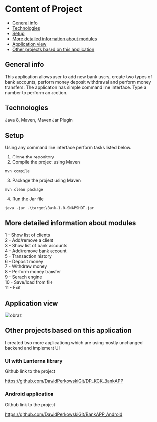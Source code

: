 # Content of Project
* [General info](#general-info)
* [Technologies](#technologies)
* [Setup](#setup)
* [More detailed information about modules](#more-detailed-information-about-modules)
* [Application view](#application-view)
* [Other projects based on this application](#other-projects-based-on-this-application)

## General info

This application allows user to add new bank users, create two types of bank accounts, perform money deposit withdrawal and perform money transfers. The application has simple command line interface. Type a number to perform an acction.

## Technologies

Java 8, Maven, Maven Jar Plugin

## Setup

Using any command line interface perform tasks listed below.

1. Clone the repository  
2. Compile the project using Maven  
```
mvn compile
```
3. Package the project using Maven  
```
mvn clean package
```
4. Run the Jar file  
```
java -jar .\target\Bank-1.0-SNAPSHOT.jar
```
## More detailed information about modules

1 - Show list of clients  
2 - Add/remove a client  
3 - Show list of bank accounts  
4 - Add/remove bank account  
5 - Transaction history  
6 - Deposit money  
7 - Withdraw money  
8 - Perform money transfer  
9 - Serach engine  
10 - Save/load from file  
11 - Exit  

## Application view

![obraz](https://user-images.githubusercontent.com/87314459/203964323-9712c9ea-7e7f-4a30-84f2-682a7d745aba.png)

## Other projects based on this application

I created two more applicationg which are using mostly unchanged backend and implement UI

### UI with Lanterna library

Github link to the project

https://github.com/DawidPerkowskiGit/DP_KCK_BankAPP


### Android application

Github link to the project

https://github.com/DawidPerkowskiGit/BankAPP_Android

